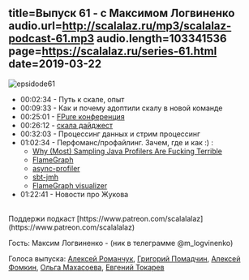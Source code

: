 title=Выпуск 61 - c Максимом Логвиненко
audio.url=http://scalalaz.ru/mp3/scalalaz-podcast-61.mp3
audio.length=103341536
page=https://scalalaz.ru/series-61.html
date=2019-03-22
----

![epsidode61](img/episode61.jpg)

* 00:02:34 - Путь к скале, опыт
* 00:09:33 - Как и почему адоптили скалу в новой команде
* 00:25:01 - [FPure конференция](https://www.fpure.events)
* 00:26:12 - [скала дайджест](https://scalanews.org/ru/2019/03/07/digest-10/)
* 00:32:03 - Процессинг данных и стрим процессинг
* 01:02:34 - Перфоманс/профайлинг. Зачем, где и как :) :
	- [Why (Most) Sampling Java Profilers Are Fucking Terrible
](http://psy-lob-saw.blogspot.com/2016/02/why-most-sampling-java-profilers-are.html)
	- [FlameGraph](http://www.brendangregg.com/flamegraphs.html)
	- [async-profiler](https://github.com/jvm-profiling-tools/async-profiler)
	- [sbt-jmh](https://github.com/ktoso/sbt-jmh)
	- [FlameGraph visualizer](https://github.com/brendangregg/FlameGraph)
* 01:22:41 - Новости про Жукова

<br/>
Поддержи подкаст [https://www.patreon.com/scalalalaz](https://www.patreon.com/scalalalaz)
<br/>

Гость:
Максим Логвиненко - (ник в телеграмме @m_logvinenko)

Голоса выпуска:
[Алексей Романчук](http://github.com/13h3r),
[Григорий Помадчин](https://github.com/pomadchin),
[Алексей Фомкин](http://github.com/fomkin),
[Ольга Махасоева](https://twitter.com/oli_kitty),
[Евгений Токарев](https://twitter.com/strobegen)
